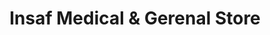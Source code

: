 ---
title: "Insaf Medical & Gerenal Store"
url: /karachi/insaf-medical-and-gerenal-store/
shop: supermarket
---